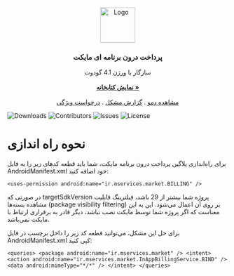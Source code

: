 <br/>
<p align="center">
  <a href="https://github.com/TheUnderName/Myket-IAP-Godot">
    <img src="https://myket.ir/core/images/logo/icon-700.png" alt="Logo" width="80" height="80">
  </a>

  <h3 align="center">پرداخت درون برنامه ای مایکت</h3>

  <p align="center">
    سازگار با ورژن 4.1 گودوت
    <br/>
    <br/>
    <a href="https://github.com/TheUnderName/Myket-IAP-Godot"><strong>نمایش کتابخانه »</strong></a>
    <br/>
    <br/>
    <a href="https://github.com/TheUnderName/Myket-IAP-Godot">مشاهده دمو</a>
    .
    <a href="https://github.com/TheUnderName/Myket-IAP-Godot/issues">گزارش مشکل</a>
    .
    <a href="https://github.com/TheUnderName/Myket-IAP-Godot/issues">درخواست ویژگی</a>
  </p>
</p>

![Downloads](https://img.shields.io/github/downloads/TheUnderName/Myket-IAP-Godot/total) ![Contributors](https://img.shields.io/github/contributors/TheUnderName/Myket-IAP-Godot?color=dark-green) ![Issues](https://img.shields.io/github/issues/TheUnderName/Myket-IAP-Godot) ![License](https://img.shields.io/github/license/TheUnderName/Myket-IAP-Godot) 


# نحوه راه اندازی
برای راه‌اندازی پلاگین پرداخت درون برنامه مایکت، شما باید قطعه کدهای زیر را به فایل AndroidManifest.xml خود اضافه کنید:

`<uses-permission android:name="ir.mservices.market.BILLING" />`


در صورتی که targetSdkVersion پروژه شما بیشتر از 29 باشد، فیلترینگ قابلیت مشاهده بسته‌ها (package visibility filtering) بر روی آن اعمال می‌شود. این به این معناست که اگر پروژه شما توسط مایکت نصب نباشد، دیگر قادر به برقراری ارتباط با مایکت نمی‌باشد.

برای حل این مشکل، می‌توانید قطعه کد زیر را داخل برچسب <manifest> در فایل AndroidManifest.xml کپی کنید:

`<queries>
    <package android:name="ir.mservices.market" />
    <intent>
        <action android:name="ir.mservices.market.InAppBillingService.BIND" />
        <data android:mimeType="*/*" />
    </intent>
</queries>`


